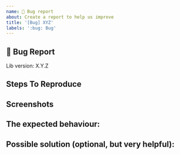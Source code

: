 ```yaml
---
name: 🐛 Bug report
about: Create a report to help us improve
title: '[Bug] XYZ'
labels: ':bug: Bug'
---
```


## 🐛 Bug Report

<!-- A clear and concise description of what the bug is, and what version are you using-->

Lib version: X.Y.Z

## Steps To Reproduce

<!-- The exact steps required to reproduce the issue, ideally with a code example -->


## Screenshots
<!-- If applicable, add screenshots to help explain your problem. -->

## The expected behaviour:

<!-- A clear and concise description of what you expected to happen. -->


## Possible solution (optional, but very helpful):


